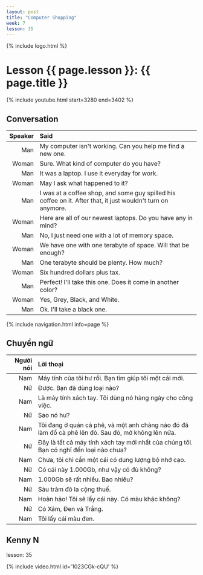 ```yaml
---
layout: post
title: "Computer Shopping"
week: 7
lesson: 35
---
```


{% include logo.html %}

# Lesson {{ page.lesson }}: {{ page.title }}

{% include youtube.html start=3280 end=3402 %}

## Conversation

Speaker | Said
---: | :---
Man | My computer isn't working. Can you help me find a new one.
Woman | Sure. What kind of computer do you have?
Man | It was a laptop. I use it everyday for work.
Woman | May I ask what happened to it?
Man | I was at a coffee shop, and some guy spilled his coffee on it. After that, it just wouldn't turn on anymore.
Woman | Here are all of our newest laptops. Do you have any in mind?
Man | No, I just need one with a lot of memory space.
Woman | We have one with one terabyte of space. Will that be enough?
Man | One terabyte should be plenty. How much?
Woman | Six hundred dollars plus tax.
Man | Perfect! I'll take this one. Does it come in another color?
Woman | Yes, Grey, Black, and White.
Man | Ok. I'll take a black one.

{% include navigation.html info=page %}

## Chuyển ngữ

Người nói | Lời thoại
---: | :---
Nam | Máy tính của tôi hư rồi. Bạn tìm giúp tôi một cái mới.
Nữ | Được. Bạn đã dùng loại nào?
Nam | Là máy tính xách tay. Tôi dùng nó hàng ngày cho công việc.
Nữ |  Sao nó hư?
Nam | Tôi đang ở quán cà phê, và một anh chàng nào đó đã làm đổ cà phê lên đó. Sau đó, mở không lên nữa.
Nữ | Đây là tất cả máy tính xách tay mới nhất của chúng tôi. Bạn có nghĩ đến loại nào chưa?
Nam | Chưa, tôi chỉ cần một cái có dung lượng bộ nhớ cao.
Nữ | Có cái này 1.000Gb, như vậy có đủ không?
Nam | 1.000Gb sẽ rất nhiều. Bao nhiêu?
Nữ | Sáu trăm đô la cộng thuế.
Nam | Hoàn hảo! Tôi sẽ lấy cái này. Có màu khác không?
Nữ | Có Xám, Đen và Trắng.
Nam | Tôi lấy cái màu đen.

## Kenny N
lesson: 35

{% include video.html id='1023CGk-cQU' %}
